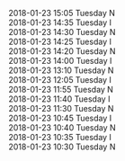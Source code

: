 2018-01-23 15:05 Tuesday  N  
2018-01-23 14:35 Tuesday  I  
2018-01-23 14:30 Tuesday  N  
2018-01-23 14:25 Tuesday  I  
2018-01-23 14:20 Tuesday  N  
2018-01-23 14:00 Tuesday  I  
2018-01-23 13:10 Tuesday  N  
2018-01-23 12:05 Tuesday  I  
2018-01-23 11:55 Tuesday  N  
2018-01-23 11:40 Tuesday  I  
2018-01-23 11:30 Tuesday  N  
2018-01-23 10:45 Tuesday  I  
2018-01-23 10:40 Tuesday  N  
2018-01-23 10:35 Tuesday  I  
2018-01-23 10:30 Tuesday  N  
